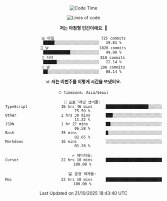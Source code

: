 <div align="center">

<br />

 <!--START_SECTION:waka-->
![Code Time](http://img.shields.io/badge/Code%20Time-5%2C227%20hrs%2055%20mins-blue)

![Lines of code](https://img.shields.io/badge/%EC%A0%80%EB%8A%94%20%EC%97%AC%ED%83%9C%EA%B9%8C%EC%A7%80%20-2.3%20million%20%EC%A4%84%EC%9D%98%20%EC%BD%94%EB%93%9C%EB%A5%BC%20%EC%9E%91%EC%84%B1%ED%96%88%EC%96%B4%EC%9A%94.-blue)

**저는 아침형 인간이에요. 🐤** 

```text
🌞 아침                     725 commits         █████░░░░░░░░░░░░░░░░░░░░   19.81 % 
🌆 낮　                     1826 commits        ████████████░░░░░░░░░░░░░   49.90 % 
🌃 저녁                     810 commits         ██████░░░░░░░░░░░░░░░░░░░   22.14 % 
🌙 밤　                     298 commits         ██░░░░░░░░░░░░░░░░░░░░░░░   08.14 % 
```


📊 **저는 이번주를 이렇게 시간을 보냈어요.** 

```text
🕑︎ Timezone: Asia/Seoul

💬 프로그래밍 언어들: 
TypeScript               16 hrs 46 mins      ███████████████████░░░░░░   75.59 % 
Other                    2 hrs 30 mins       ███░░░░░░░░░░░░░░░░░░░░░░   11.32 % 
JSON                     1 hr 27 mins        ██░░░░░░░░░░░░░░░░░░░░░░░   06.58 % 
Bash                     35 mins             █░░░░░░░░░░░░░░░░░░░░░░░░   02.65 % 
Markdown                 16 mins             ░░░░░░░░░░░░░░░░░░░░░░░░░   01.26 % 

🔥 에디터들: 
Cursor                   22 hrs 10 mins      █████████████████████████   100.00 % 

💻 운영 체제들: 
Mac                      22 hrs 10 mins      █████████████████████████   100.00 % 
```


 Last Updated on 21/10/2025 18:43:40 UTC
<!--END_SECTION:waka-->

</div>
